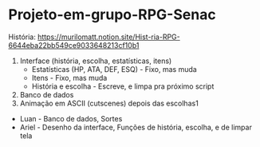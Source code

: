 # Projeto-em-grupo-RPG-Senac

História: https://murilomatt.notion.site/Hist-ria-RPG-6644eba22bb549ce9033648213cf10b1

1. Interface (história, escolha, estatísticas, itens)
   - Estatísticas (HP, ATA, DEF, ESQ) - Fixo, mas muda
   - Itens - Fixo, mas muda
   - História e escolha - Escreve, e limpa pra próximo script
3. Banco de dados
4. Animação em ASCII (cutscenes) depois das escolhas1

- Luan - Banco de dados, Sortes
- Ariel - Desenho da interface, Funções de história, escolha, e de limpar tela
